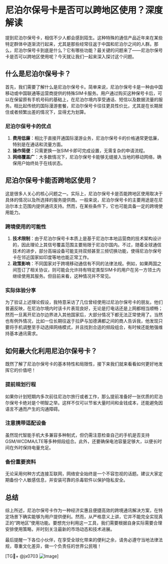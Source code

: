 # 尼泊尔保号卡是否可以跨地区使用？深度解读

提到尼泊尔保号卡，相信不少人都会感到陌生。这种特殊的通信产品近年来在某些特定群体中逐渐流行起来，尤其是那些经常往返于中国和尼泊尔之间的人群。那么，尼泊尔保号卡到底是什么？它有哪些功能？最关键的问题来了——尼泊尔保号卡是否可以跨地区使用呢？今天就让我们一起来深入探讨这个问题。

## 什么是尼泊尔保号卡？

首先，我们需要了解什么是尼泊尔保号卡。简单来说，尼泊尔保号卡是一种由中国移动或中国联通等运营商提供的特殊SIM卡服务。用户通过购买这种保号卡后，可以在保留原有手机号码的基础上，在尼泊尔境内享受通话、短信以及数据流量的服务。相比起传统的国际漫游套餐，尼泊尔保号卡往往更具性价比，尤其是在长期居住或者频繁出差的情况下，显得尤为划算。

### 尼泊尔保号卡的优点

1. **费用低廉**：相比于直接开通国际漫游业务，尼泊尔保号卡的价格通常更低廉，特别是在通话和流量方面。
2. **操作简便**：只需更换一张SIM卡即可完成设置，无需复杂的申请流程。
3. **网络覆盖广**：大多数情况下，尼泊尔保号卡能够无缝接入当地的移动网络，确保用户始终处于在线状态。

## 尼泊尔保号卡能否跨地区使用？

这是很多人关心的核心问题之一。实际上，尼泊尔保号卡是否能跨地区使用取决于具体的情况以及所选择的服务提供商。一般来说，尼泊尔保号卡的主要用途是在尼泊尔本土范围内提供通讯支持。然而，在某些条件下，它也可能具备一定的跨境使用能力。

### 跨境使用的可能性

1. **技术限制**：由于尼泊尔保号卡本质上是基于尼泊尔本地运营商的技术架构设计的，因此理论上其信号覆盖范围主要局限于尼泊尔国内。不过，随着全球通信技术的进步，部分高端设备可能支持双频甚至三频切换功能，使得尼泊尔保号卡在邻近国家如印度等地也能正常工作。
2. **政策影响**：不同国家对于跨境移动通信有不同的法律法规。例如，如果两国之间签订了相关协议，则可能会允许持有特定类型SIM卡的用户在另一方领土内继续使用其服务。但目前来看，这种情况并不常见。

### 实际体验分享

为了验证上述理论假设，我特意采访了几位曾经使用过尼泊尔保号卡的朋友。他们普遍反映，在尼泊尔境内时该卡片表现良好，无论是打电话还是上网都相当顺畅；然而一旦离开尼泊尔边界进入其他国家后，大部分情况下都无法正常使用了。当然也有例外情况，比如一位长期往返于拉萨与加德满都之间的商人告诉我，他发现只要将手机调整至手动选择网络模式，并且找到合适的频段组合，有时候还能勉强维持基本通讯需求。

## 如何最大化利用尼泊尔保号卡？

既然了解了尼泊尔保号卡的基本特性和局限性，接下来我们就来看看如何更好地发挥它的价值吧！

### 提前规划行程

如果你计划短期内多次前往尼泊尔旅行或者工作，那么提前准备好一张优质的尼泊尔保号卡绝对是个明智之举。这样不仅可以节省大量时间和金钱成本，还能避免因语言不通而产生的沟通障碍。

### 注意携带适配设备

虽然现代智能手机大多兼容多种制式，但仍需注意检查自己的手机是否支持GSM/WCDMA/LTE等多种频段组合。此外，还要确保电池容量足够大，以便长时间在外时保持电量充足。

### 备份重要资料

无论采用何种方式连接互联网，网络安全始终是一个不容忽视的话题。建议大家定期备份个人敏感信息，并安装可靠的杀毒软件以保护隐私安全。

## 总结

综上所述，尼泊尔保号卡作为一种经济实惠且便捷高效的跨境通讯解决方案，在特定场景下确实能够为用户提供便利。然而，从严格意义上讲，它并不能完全实现真正的“跨地区”使用功能。要想充分利用这一工具，我们需要根据自身实际需要合理安排使用策略，并时刻关注最新的市场动态和技术进展。

最后提醒一下各位小伙伴，在享受全球化带来的便利之余，请务必遵守当地法律法规，尊重文化差异，做一个负责任的世界公民哦！

[TG💪+ @jx0703 ![Image](https://github.com/user-attachments/assets/dbca1d08-cadb-493c-b0ec-ad6f7a83f270)]